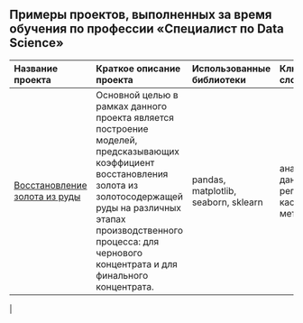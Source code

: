 ## Примеры проектов, выполненных за время обучения по профессии «Специалист по Data Science»

| Название проекта      | Краткое описание проекта| Использованные библиотеки| Ключевые слова|
| :-------------------- | :---------------------|:---------------------------| :---------------------------|
| [Восстановление золота из руды](https://github.com/Kapshtak/experience/tree/main/gold) | Основной целью в рамках данного проекта является построение моделей, предсказывающих коэффициент восстановления золота из золотосодержащей руды на различных этапах производственного процесса: для чернового концентрата и для финального концентрата.   | pandas, matplotlib, seaborn, sklearn | анализ данных, регрессия, кастомные метрики
|
